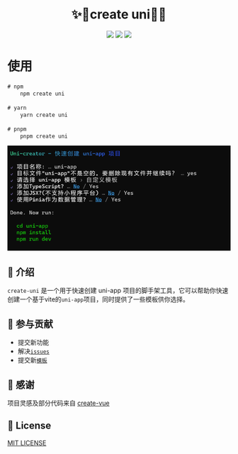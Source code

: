 
<h1 align="center">✨💚create uni💚✨</h1>

<p align="center">
    <a href="https://github.com/uni-helper/create-uni/stargazers"><img src="https://img.shields.io/github/stars/uni-helper/create-uni?colorA=363a4f&colorB=b7bdf8&style=for-the-badge"></a>
    <a href="https://github.com/uni-helper/create-uni/issues"><img src="https://img.shields.io/github/issues/uni-helper/create-uni?colorA=363a4f&colorB=f5a97f&style=for-the-badge"></a>
    <a href="https://www.npmjs.com/package/create-uni"><img src="https://img.shields.io/npm/v/create-uni?colorA=363a4f&colorB=a6da95&style=for-the-badge"></a>
</p>

# 使用

```shell
# npm
    npm create uni

# yarn
    yarn create uni

# pnpm
    pnpm create uni
```

<img src=".github/image/demo.png">

## 📖 介绍

`create-uni` 是一个用于快速创建 uni-app 项目的脚手架工具，它可以帮助你快速创建一个基于vite的`uni-app`项目，同时提供了一些模板供你选择。

## 🤝 参与贡献

- 提交新功能
- 解决[`issues`](https://github.com/uni-helper/create-uni/issues)
- 提交新[`模板`](./src/question/template/)

## 🌸 感谢

项目灵感及部分代码来自 [create-vue](https://github.com/vuejs/create-vue)

## 📄 License

[MIT LICENSE](./LICENSE)
